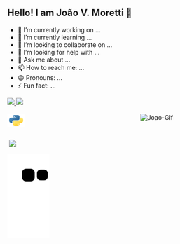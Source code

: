## Hello! I am João V. Moretti 👋

- 🔭 I’m currently working on ...
- 🌱 I’m currently learning ...
- 👯 I’m looking to collaborate on ...
- 🤔 I’m looking for help with ...
- 💬 Ask me about ...
- 📫 How to reach me: ...
- 😄 Pronouns: ...
- ⚡ Fun fact: ...

<div>
  <a href="https://github.com/Joao-M0r3tt1">
    <img height="180em" src="https://github-readme-stats.vercel.app/api?username=Joao-M0r3tt1&show_icons=true&theme=dracula&include_all_commits=true&count_private=true&rank_icon=github"/>
    <img height="180em" src="https://github-readme-stats.vercel.app/api/top-langs/?username=Joao-M0r3tt1&layout=compact&langs_count=16&theme=dracula"/>
</div>

<div style="display: inline_block"><br>
  <img align="center" alt="Joao-Python" height="30" width="40" src="https://raw.githubusercontent.com/devicons/devicon/master/icons/python/python-original.svg">

  <img align="right" height="200" width="200" alt="Joao-Gif" src="https://www.alura.com.br/artigos/assets/hello-world-em-varias-linguagens/imagem1.gif">
</div>

##

<div>
  <a href="mailto:" target="_blank"><img src="" target="_blank"></a>
  <a href="mailto:"><img src="https://img.shields.io/badge/-Gmail-%23333?style=for-the-badge&logo=gmail&logoColor=white" target="_blank"></a>
</div>

![Snake animation](https://github.com/Joao-M0r3tt1/Joao-M0r3tt1/blob/output/github-contribution-grid-snake.svg)
